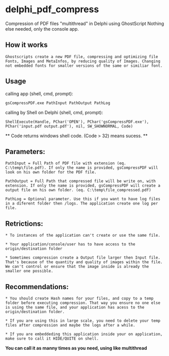 # delphi_pdf_compress
Compression of PDF files "multithread" in Delphi using GhostScript
Nothing else needed, only the console app.

## How it works

	Ghostscripts create a new PDF file, compressing and optimizing file Fonts, Images and MetaInfos, by reducing quality of Images. Changing not embedded fonts for smaller versions of the same or similiar font. 

## Usage


calling app (shell, cmd, prompt):

```
gsCompressPDF.exe PathInput PathOutput PathLog
```

calling by Shell on Delphi (shell, cmd, prompt):

```
ShellExecute(Handle, PChar('OPEN'), PChar('gsCompressPDF.exe'), PChar('input.pdf output.pdf'), nil, SW_SHOWNORMAL, Code)
```

** Code returns windows shell code. (Code > 32) means sucess. **

## Parameters:

	PathInput = Full Path of PDF file with extension (eq. C:\temp\file.pdf). If only the name is provided, gsCompressPDF will look on his own folder for the PDF file.
	
	PathOutput = Full Path that compressed file will be write on, with extension. If only the name is provided, gsCompressPDF will create a output file on his own folder. (eq. C:\temp\file_compressed.pdf)
	
	PathLog = Optional parameter. Use this if you want to have log files in a diferent folder then /logs. The application create one log per file.


## Retrictions:

	* To instances of the application can't create or use the same file.
	
	* Your application/console/user has to have access to the origin/destination folder

	* Sometimes compression create a Output file larger then Input file. That's because of the quantity and quality of images within the file. We can't control or ensure that the image inside is already the smaller one possible.

## Recommendations:
	
	* You should create Hash names for your files, and copy to a temp folder before executing compression. That way you ensure no one else is using the same file, and your application has acess to the origin/destination folder.

	* If you are using this in large scale, you need to delete your temp files after compression and maybe the logs after a while.

	* If you are embeddeding this application inside your on application, make sure to call it HIDE/QUITE on shell.


**You can call it as manny times as you need, using like multithread**

